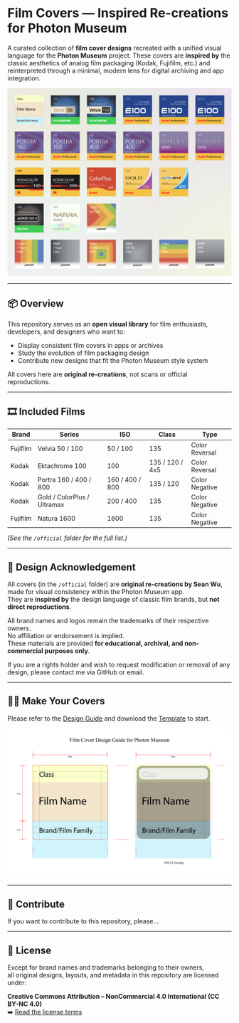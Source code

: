# Film Covers — Inspired Re-creations for Photon Museum

A curated collection of **film cover designs** recreated with a unified visual language for the **Photon Museum** project. These covers are **inspired by** the classic aesthetics of analog film packaging (Kodak, Fujifilm, etc.) and reinterpreted through a minimal, modern lens for digital archiving and app integration.

<p align="center">
  <img src="assets/preview2.png" alt="Preview2">
</p>

---

## 📦 Overview

This repository serves as an **open visual library** for film enthusiasts, developers, and designers who want to:

- Display consistent film covers in apps or archives  
- Study the evolution of film packaging design  
- Contribute new designs that fit the Photon Museum style system  

All covers here are **original re-creations**, not scans or official reproductions.

---

## 🎞 Included Films

| Brand | Series | ISO | Class | Type
|--------|---------|-----|-----|-----
| Fujifilm | Velvia 50 / 100 | 50 / 100 | 135 | Color Reversal
| Kodak | Ektachrome 100 | 100 | 135 / 120 / 4x5 | Color Reversal
| Kodak | Portra 160 / 400 / 800 | 160 / 400 / 800 | 135 / 120 | Color Negative
| Kodak | Gold / ColorPlus / Ultramax | 200 / 400 | 135 | Color Negative
| Fujifilm | Natura 1600 | 1600 | 135 | Color Negative

*(See the `/official` folder for the full list.)*

---

## 🎨 Design Acknowledgement

All covers (in the `/official` folder) are **original re-creations by Sean Wu**, made for visual consistency within the Photon Museum app.  
They are **inspired by** the design language of classic film brands, but **not direct reproductions**.

All brand names and logos remain the trademarks of their respective owners.  
No affiliation or endorsement is implied.  
These materials are provided **for educational, archival, and non-commercial purposes only**.

If you are a rights holder and wish to request modification or removal of any design, please contact me via GitHub or email.

---

## 🧑‍🎨 Make Your Covers

Please refer to the [Design Guide](DESIGN_GUIDE.md) and download the [Template](templates/film_cover_design_template.ai) to start.

<p align="center">
  <img src="assets/film_cover_design_guide_for_pm.png" alt="Film Cover Design Guide">
</p>

---

## 👐 Contribute

If you want to contribute to this repository, please...

---

## 🪪 License

Except for brand names and trademarks belonging to their owners,  
all original designs, layouts, and metadata in this repository are licensed under:

**Creative Commons Attribution – NonCommercial 4.0 International (CC BY-NC 4.0)**  
➡️ [Read the license terms](https://creativecommons.org/licenses/by-nc/4.0/)

